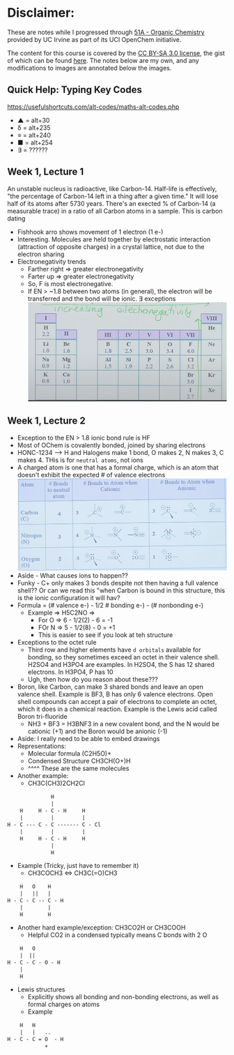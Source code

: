# Disclaimer:

These are notes while I progressed through [51A - Organic Chemistry](https://open.uci.edu/collections/open_chemistry.html) provided by UC Irvine as part of its UCI OpenChem initiative.

The content for this course is covered by the [CC BY-SA 3.0 license](https://creativecommons.org/licenses/by-sa/3.0/us/legalcode), the gist of which can be found [here](https://creativecommons.org/licenses/by-sa/3.0/us/).  The notes below are my own, and any modifications to images are annotated below the images.

## Quick Help: Typing Key Codes

https://usefulshortcuts.com/alt-codes/maths-alt-codes.php

* ▲ = alt+30
* δ = alt+235
* ≡ = alt+240
* ■ = alt+254
* ∃ = ??????


## Week 1, Lecture 1

An unstable nucleus is radioactive, like Carbon-14.  Half-life is effectively, "the percentage of Carbon-14 left in a thing after a given time."  It will lose half of its atoms after 5730 years.  There's an exected % of Carbon-14 (a measurable trace) in a ratio of all Carbon atoms in a sample.  This is carbon dating

* Fishhook arro shows movement of 1 electron (1 e-)
* Interesting.  Molecules are held together by electrostatic interaction (attraction of opposite charges) in a crystal lattice, not due to the electron sharing
* Electronegativity trends
  * Farther right => greater electronegativity
  * Farter up => greater electronegativity
  * So, F is most electronegative. 
  * If EN > ~1.8 between two atoms (in general), the electron will be transferred and the bond will be ionic.  ∃ exceptions 
![Electronegativity](./uci-51a/uci-51a__l1__electronegativity.png)
 
## Week 1, Lecture 2

* Exception to the EN > 1.8 ionic bond rule is HF
* Most of OChem is covalently bonded, joined by sharing electrons
* HONC-1234 --> H and Halogens make 1 bond, O makes 2, N makes 3, C makes 4.  THis is for `neutral atoms`, not ions
* A charged atom is one that has a formal charge, which is an atom that doesn't exhibit the expected # of valence electrons
![Formal Charge Chart](./uci-51a/uci-51a__L2__formal-charges.png)
* Aside - What causes ions to happen??
* Funky - C+ only makes 3 bonds despite not then having a full valence shell??  Or can we read this "when Carbon is bound in this structure, this is the ionic configuration it will hav?
* Formula = (# valence e-) - 1/2 # bonding e-) - (# nonbonding e-)
  * Example => H5C2NO =>
    * For O => 6 - 1/2(2) - 6 = -1
    * FOr N => 5 - 1/2(8) - 0 = +1
    * This is easier to see if you look at teh structure
* Exceptions to the octet rule
  * Third row and higher elements have `d orbitals` available for bonding, so they sometimes exceed an octet in their valence shell.  H2SO4 and H3PO4 are examples.  In H2SO4, the S has 12 shared electrons.  In H3PO4, P has 10
  * Ugh, then how do you reason about these???
* Boron, like Carbon, can make 3 shared bonds and leave an open valence shell.  Example is BF3, B has only 6 valence electrons.  Open shell compounds can accept a pair of electrons to complete an octet, which it does in a chemical reaction.  Example is the Lewis acid called Boron tri-fluoride
  * NH3 + BF3 = H3BNF3 in a new covalent bond, and the N would be cationic (+1) and the Boron would be anionic (-1)
* Aside: I really need to be able to embed drawings
* Representations:
  * Molecular formula (C2H5O)+
  * Condensed Structure CH3CH(O+)H 
  * ^^^^ These are the same molecules
* Another example:
  * CH3C(CH3)2CH2Cl
```
              H
              |
    H     H - C - H     H
    |         |         |
H - C --- C - C ------- C - Cl 
    |         |         |
    H     H - C - H     H
              |
              H
```
* Example (Tricky, just have to remember it)
  * CH3COCH3 <=> CH3C(=O)CH3
```
    H   O    H
    |   ||   |
H - C - C -- C - H
    |        |
    H        H
```
* Another hard example/exception: CH3CO2H or CH3COOH
  * Helpful CO2 in a condensed typically means C bonds with 2 O
```
    H   O
    |  ||
H - C - C - O - H 
    |
    H
```
* Lewis structures
  * Explicitly shows all bonding and non-bonding electrons, as well as formal charges on atoms
  * Example
``` 
    H   H
    |   |   ..
H - C - C = O  - H
            +
 
```
